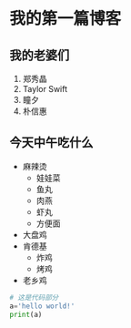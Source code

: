 # 我的第一篇博客

## 我的老婆们

1. 郑秀晶
2. Taylor Swift
3. 瞳夕
4. 朴信惠

## 今天中午吃什么

+ 麻辣烫
  + 娃娃菜
  + 鱼丸
  + 肉燕
  + 虾丸
  + 方便面
+ 大盘鸡
+ 肯德基
  + 炸鸡
  + 烤鸡
+ 老乡鸡


``` python
# 这是代码部分
a='hello world!'
print(a)
``` 
